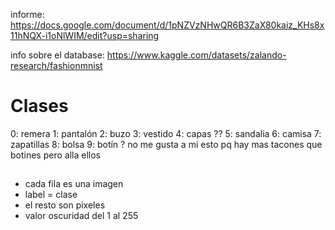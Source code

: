 informe: https://docs.google.com/document/d/1pNZVzNHwQR6B3ZaX80kaiz_KHs8x11hNQX-i1oNlWIM/edit?usp=sharing

info sobre el database: https://www.kaggle.com/datasets/zalando-research/fashionmnist
# Clases 
0: remera
1: pantalón
2: buzo
3: vestido 
4: capas ??
5: sandalia
6: camisa
7: zapatillas
8: bolsa 
9: botín ?
no me gusta a mi esto pq hay mas tacones que botines pero alla ellos

## 
* cada fila es una imagen
* label = clase
* el resto son pixeles
* valor oscuridad del 1 al 255 
